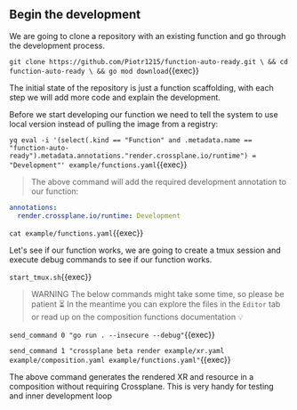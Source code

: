 ## Begin the development

<!-- TODO: 5. create simple function logic -->

We are going to clone a repository with an existing function and go through the
development process.

`git clone https://github.com/Piotr1215/function-auto-ready.git \
&& cd function-auto-ready \
&& go mod download`{{exec}}

The initial state of the repository is just a function scaffolding, with each
step we will add more code and explain the development.

Before we start developing our function we need to tell the system to use local
version instead of pulling the image from a registry:

`yq eval -i '(select(.kind == "Function" and .metadata.name == "function-auto-ready").metadata.annotations."render.crossplane.io/runtime") = "Development"' example/functions.yaml`{{exec}}

> The above command will add the required development annotation to our
> function:

```yaml
annotations:
  render.crossplane.io/runtime: Development
```

`cat example/functions.yaml`{{exec}}

Let's see if our function works, we are going to create a tmux session and
execute debug commands to see if our function works.

`start_tmux.sh`{{exec}}

> WARNING
> The below commands might take some time, so please be patient ⏳
> In the meantime you can explore the files in the `Editor` tab or read up on
> the composition functions documentation 💡

`send_command 0 "go run . --insecure --debug"`{{exec}}

`send_command 1 "crossplane beta render example/xr.yaml example/composition.yaml example/functions.yaml"`{{exec}}

The above command generates the rendered XR and resource in a composition without requiring
Crossplane. This is very handy for testing and inner development loop
